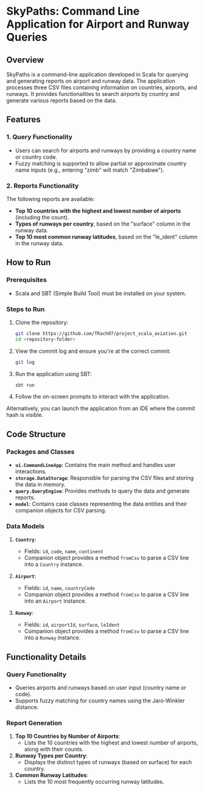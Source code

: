 # SkyPaths: Command Line Application for Airport and Runway Queries

## Overview
SkyPaths is a command-line application developed in Scala for querying and generating reports on airport and runway data. The application processes three CSV files containing information on countries, airports, and runways. It provides functionalities to search airports by country and generate various reports based on the data.

## Features

### 1. Query Functionality
- Users can search for airports and runways by providing a country name or country code.
- Fuzzy matching is supported to allow partial or approximate country name inputs (e.g., entering "zimb" will match "Zimbabwe").

### 2. Reports Functionality
The following reports are available:
- **Top 10 countries with the highest and lowest number of airports** (including the count).
- **Types of runways per country**, based on the "surface" column in the runway data.
- **Top 10 most common runway latitudes**, based on the "le_ident" column in the runway data.

## How to Run

### Prerequisites
- Scala and SBT (Simple Build Tool) must be installed on your system.

### Steps to Run
1. Clone the repository:
   ```bash
   git clone https://github.com/TRach07/project_scala_aviation.git
   cd <repository-folder>
   ```
2. View the commit log and ensure you're at the correct commit:
   ```bash
   git log
   ```
3. Run the application using SBT:
   ```bash
   sbt run
   ```
4. Follow the on-screen prompts to interact with the application.

Alternatively, you can launch the application from an IDE where the commit hash is visible.

## Code Structure

### Packages and Classes

- **`ui.CommandLineApp`**: Contains the main method and handles user interactions.
- **`storage.DataStorage`**: Responsible for parsing the CSV files and storing the data in memory.
- **`query.QueryEngine`**: Provides methods to query the data and generate reports.
- **`model`**: Contains case classes representing the data entities and their companion objects for CSV parsing.

### Data Models

1. **`Country`**:
   - Fields: `id`, `code`, `name`, `continent`
   - Companion object provides a method `fromCsv` to parse a CSV line into a `Country` instance.

2. **`Airport`**:
   - Fields: `id`, `name`, `countryCode`
   - Companion object provides a method `fromCsv` to parse a CSV line into an `Airport` instance.

3. **`Runway`**:
   - Fields: `id`, `airportId`, `surface`, `leIdent`
   - Companion object provides a method `fromCsv` to parse a CSV line into a `Runway` instance.

## Functionality Details

### Query Functionality
- Queries airports and runways based on user input (country name or code).
- Supports fuzzy matching for country names using the Jaro-Winkler distance.

### Report Generation
1. **Top 10 Countries by Number of Airports**:
   - Lists the 10 countries with the highest and lowest number of airports, along with their counts.
2. **Runway Types per Country**:
   - Displays the distinct types of runways (based on surface) for each country.
3. **Common Runway Latitudes**:
   - Lists the 10 most frequently occurring runway latitudes.


